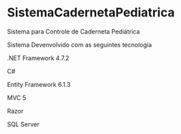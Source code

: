 # SistemaCadernetaPediatrica
Sistema para Controle de Caderneta Pediátrica



Sistema Devenvolvido com as seguintes tecnologia

.NET Framework 4.7.2

C#

Entity Framework 6.1.3

MVC 5

Razor 

SQL Server

